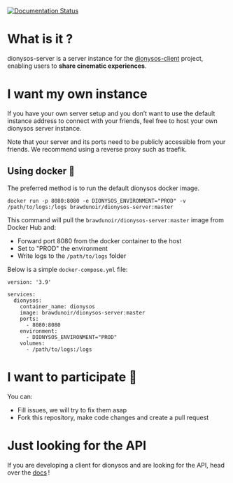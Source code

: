 [![Documentation Status](https://readthedocs.org/projects/dionysos-server/badge/?version=latest)](https://dionysos-server.readthedocs.io/en/latest/?badge=latest)

# What is it ?
dionysos-server is a server instance for the [dionysos-client](https://github.com/Brawdunoir/dionysos-client) project, enabling users to **share cinematic experiences**.

# I want my own instance
If you have your own server setup and you don’t want to use the default instance address to connect with your friends, feel free to host your own dionysos server instance.

Note that your server and its ports need to be publicly accessible from your friends. We recommend using a reverse proxy such as traefik.

## Using docker 🐳
The preferred method is to run the default dionysos docker image.
```
docker run -p 8080:8080 -e DIONYSOS_ENVIRONMENT="PROD" -v /path/to/logs:/logs brawdunoir/dionysos-server:master
```

This command will pull the `brawdunoir/dionysos-server:master` image from Docker Hub and:
- Forward port 8080 from the docker container to the host
- Set to "PROD" the environment
- Write logs to the `/path/to/logs` folder

Below is a simple `docker-compose.yml` file:
```
version: '3.9'

services:
  dionysos:
    container_name: dionysos
    image: brawdunoir/dionysos-server:master
    ports:
      - 8080:8080
    environment:
      - DIONYSOS_ENVIRONMENT="PROD"
    volumes:
      - /path/to/logs:/logs
```

# I want to participate 🍵
You can:
- Fill issues, we will try to fix them asap
- Fork this repository, make code changes and create a pull request



# Just looking for the API
If you are developing a client for dionysos and are looking for the API, head over the [docs](dionysos-server.rtfd.io) !
